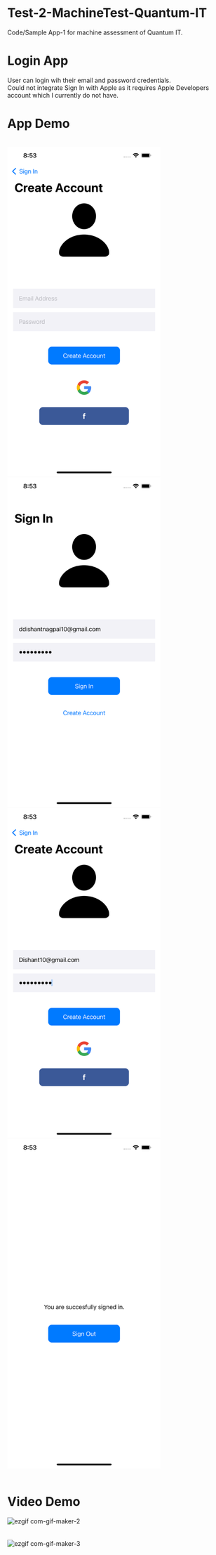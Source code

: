 # Test-2-MachineTest-Quantum-IT
Code/Sample App-1 for machine assessment of Quantum IT.

# Login App

User can login wih their email and password credentials.
<br/>
Could not integrate Sign In with Apple as it requires Apple Developers account which I currently do not have.

# App Demo

<br/>
<img src ="/Images:Videos/Simulator-Image-1.png" width="350" height="750">
<br/>
<img src ="/Images:Videos/Simulator-Image-2.png" width="350" height="750">
<br/>
<img src ="/Images:Videos/Simulator-Image-3.png" width="350" height="750">
<br/>
<img src ="/Images:Videos/Simulator-Image-4.png" width="350" height="750">
<br/>
<br/>

# Video Demo

![ezgif com-gif-maker-2](https://user-images.githubusercontent.com/84343829/174490467-9c913877-fdcf-4860-b3d1-920923f0b470.gif)
<br/>
<br/>
<br/>
![ezgif com-gif-maker-3](https://user-images.githubusercontent.com/84343829/174490549-761ab5ea-ba65-4520-b977-d4a910c4bfbd.gif)

